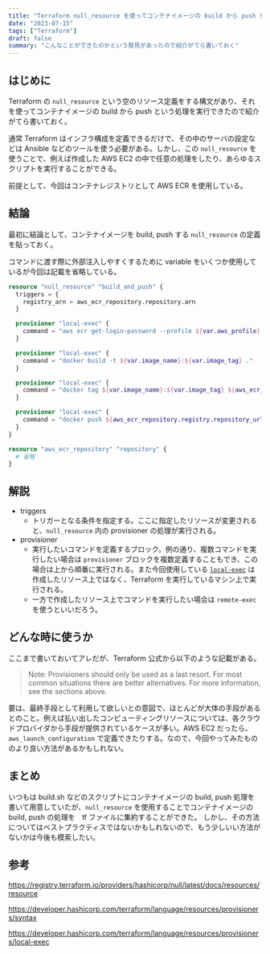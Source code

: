 ```yaml
---
title: "Terraform null_resource を使ってコンテナイメージの build から push を行う"
date: "2023-07-15"
tags: ["Terraform"]
draft: false
summary: "こんなことができたのかという発見があったので紹介がてら書いておく"
---
```


## はじめに

Terraform の `null_resource` という空のリソース定義をする構文があり、それを使ってコンテナイメージの build から push という処理を実行できたので紹介がてら書いておく。

通常 Terraform はインフラ構成を定義できるだけで、その中のサーバの設定などは Ansible などのツールを使う必要がある。しかし、この `null_resource` を使うことで、例えば作成した AWS EC2 の中で任意の処理をしたり、あらゆるスクリプトを実行することができる。

前提として、今回はコンテナレジストリとして AWS ECR を使用している。

## 結論

最初に結論として、コンテナイメージを build, push する `null_resource` の定義を貼っておく。

コマンドに渡す際に外部注入しやすくするために variable をいくつか使用しているが今回は記載を省略している。

```hcl:main.tf showLineNumbers
resource "null_resource" "build_and_push" {
  triggers = {
    registry_arn = aws_ecr_repository.repository.arn
  }

  provisioner "local-exec" {
    command = "aws ecr get-login-password --profile ${var.aws_profile} | docker login -u AWS --password-stdin ${aws_ecr_repository.repository.repository_url}"
  }

  provisioner "local-exec" {
    command = "docker build -t ${var.image_name}:${var.image_tag} ."
  }

  provisioner "local-exec" {
    command = "docker tag ${var.image_name}:${var.image_tag} ${aws_ecr_repository.repository.repository_url}"
  }

  provisioner "local-exec" {
    command = "docker push ${aws_ecr_repository.registry.repository_url}"
  }
}

resource "aws_ecr_repository" "repository" {
  # 省略
}
```

## 解説

- triggers
  - トリガーとなる条件を指定する。ここに指定したリソースが変更されると、`null_resource` 内の provisioner の処理が実行される。
- provisioner
  - 実行したいコマンドを定義するブロック。例の通り、複数コマンドを実行したい場合は `provisioner` ブロックを複数定義することもでき、この場合は上から順番に実行される。また今回使用している [`local-exec`](https://developer.hashicorp.com/terraform/language/resources/provisioners/local-exec) は作成したリソース上ではなく、Terraform を実行しているマシン上で実行される。
  - 一方で作成したリソース上でコマンドを実行したい場合は `remote-exec` を使うといいだろう。

## どんな時に使うか

ここまで書いておいてアレだが、Terraform 公式から以下のような記載がある。

> Note: Provisioners should only be used as a last resort. For most common situations there are better alternatives. For more information, see the sections above.

要は、最終手段として利用して欲しいとの意図で、ほとんどが大体の手段があるとのこと。例えば払い出したコンピューティングリソースについては、各クラウドプロバイダから手段が提供されているケースが多い。AWS EC2 だったら、`aws_launch_configuration` で定義できたりする。なので、今回やってみたもののより良い方法があるかもしれない。

## まとめ

いつもは build.sh などのスクリプトにコンテナイメージの build, push 処理を書いて用意していたが、`null_resource` を使用することでコンテナイメージの build, push の処理を　tf ファイルに集約することができた。
しかし、その方法についてはベストプラクティスではないかもしれないので、もう少しいい方法がないかは今後も模索したい。

## 参考

https://registry.terraform.io/providers/hashicorp/null/latest/docs/resources/resource

https://developer.hashicorp.com/terraform/language/resources/provisioners/syntax

https://developer.hashicorp.com/terraform/language/resources/provisioners/local-exec
